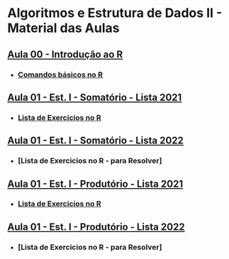 # Algoritmos e Estrutura de Dados II - Material das Aulas

## [Aula 00 - Introdução ao R](https://github.com/gustavowillam/AEDII/blob/main/slides/1-Apresentacao%20Disciplina.pdf)

* ### [Comandos básicos no R](https://github.com/gustavowillam/AEDII/blob/main/programas/R_basico.R)

## [Aula 01 - Est. I - Somatório - Lista 2021](https://github.com/gustavowillam/AEDII/blob/main/Estatistica_I/1-Somat%C3%B3rio-Lista%20de%20Exerc%C3%ADcios%202021.pdf)

* ### [Lista de Exercicios no R](https://github.com/gustavowillam/AEDII/blob/main/programas/Aula01.R)

## [Aula 01 - Est. I - Somatório - Lista 2022](https://github.com/gustavowillam/AEDII/blob/main/Estatistica_I/1-Somat%C3%B3rio-Lista%20de%20Exerc%C3%ADcios%202022.pdf)

* ### [Lista de Exercicios no R - para Resolver]

## [Aula 01 - Est. I - Produtório - Lista 2021](https://github.com/gustavowillam/AEDII/blob/main/Estatistica_I/2-Produt%C3%B3rio-Lista%20de%20Exerc%C3%ADcios%202021.pdf)

* ### [Lista de Exercicios no R](https://github.com/gustavowillam/AEDII/blob/main/programas/Aula01.R)

## [Aula 01 - Est. I - Produtório - Lista 2022](https://github.com/gustavowillam/AEDII/blob/main/Estatistica_I/2-Produt%C3%B3rio-Lista%20de%20Exerc%C3%ADcios%202022.pdf)

* ### [Lista de Exercicios no R - para Resolver]





